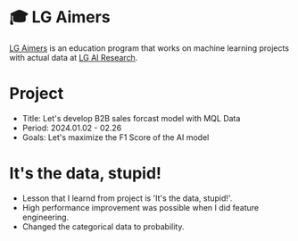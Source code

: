 # 🎓 LG Aimers
[LG Aimers](https://www.lgaimers.ai/) is an education program that works on machine learning projects with actual data at [LG AI Research](https://www.lgresearch.ai/).

# Project
- Title: Let's develop B2B sales forcast model with MQL Data   
- Period: 2024.01.02 - 02.26   
- Goals: Let's maximize the F1 Score of the AI model

# It's the data, stupid!
- Lesson that I learnd from project is 'It's the data, stupid!'.
- High performance improvement was possible when I did feature engineering.
- Changed the categorical data to probability.
